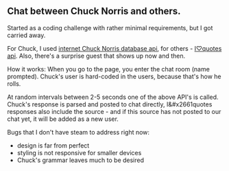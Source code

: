 ## Chat between Chuck Norris and others.

Started as a coding challenge with rather minimal requirements, but I got carried away.

For Chuck, I used [internet Chuck Norris database api](http://www.icndb.com/api/), for others - [I♡quotes api](http://www.iheartquotes.com/api). Also, there's a surprise guest that shows up now and then.

How it works:
When you go to the page, you enter the chat room (name prompted). Chuck's user is hard-coded in the users, because that's how he rolls.

At random intervals between 2-5 seconds one of the above API's is called. Chuck's response is parsed and posted to chat directly, I&#x2661quotes responses also include the source - and if this source has not posted to our chat yet, it will be added as a new user.

Bugs that I don't have steam to address right now:

- design is far from perfect
- styling is not responsive for smaller devices
- Chuck's grammar leaves much to be desired
